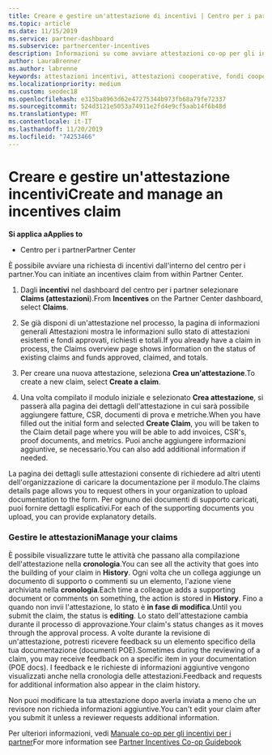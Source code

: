 ```yaml
---
title: Creare e gestire un'attestazione di incentivi | Centro per i partner
ms.topic: article
ms.date: 11/15/2019
ms.service: partner-dashboard
ms.subservice: partnercenter-incentives
description: Informazioni su come avviare attestazioni co-op per gli incentivi dal centro per i partner. Puoi visualizzare tutte le attività eseguite per creare l'attestazione nella cronologia.
author: LauraBrenner
ms.author: labrenne
keywords: attestazioni incentivi, attestazioni cooperative, fondi cooperativi
ms.localizationpriority: medium
ms.custom: seodec18
ms.openlocfilehash: e315ba8963d62e47275344b973fb68a79fe72337
ms.sourcegitcommit: 524d3121e5053a74911e2fd4e9cf5aab14f6b48d
ms.translationtype: MT
ms.contentlocale: it-IT
ms.lasthandoff: 11/20/2019
ms.locfileid: "74253466"
---
```

# <a name="create-and-manage-an-incentives-claim"></a><span data-ttu-id="946a5-105">Creare e gestire un'attestazione incentivi</span><span class="sxs-lookup"><span data-stu-id="946a5-105">Create and manage an incentives claim</span></span>

<span data-ttu-id="946a5-106">**Si applica a**</span><span class="sxs-lookup"><span data-stu-id="946a5-106">**Applies to**</span></span>
- <span data-ttu-id="946a5-107">Centro per i partner</span><span class="sxs-lookup"><span data-stu-id="946a5-107">Partner Center</span></span>

<span data-ttu-id="946a5-108">È possibile avviare una richiesta di incentivi dall'interno del centro per i partner.</span><span class="sxs-lookup"><span data-stu-id="946a5-108">You can initiate an incentives claim from within Partner Center.</span></span> 

1. <span data-ttu-id="946a5-109">Dagli **incentivi** nel dashboard del centro per i partner selezionare **Claims (attestazioni**).</span><span class="sxs-lookup"><span data-stu-id="946a5-109">From **Incentives** on the Partner Center dashboard, select **Claims**.</span></span>

2.  <span data-ttu-id="946a5-110">Se già disponi di un'attestazione nel processo, la pagina di informazioni generali Attestazioni mostra le informazioni sullo stato di attestazioni esistenti e fondi approvati, richiesti e totali.</span><span class="sxs-lookup"><span data-stu-id="946a5-110">If you already have a claim in process, the Claims overview page shows information on the status of existing claims and funds approved, claimed, and totals.</span></span>

3.  <span data-ttu-id="946a5-111">Per creare una nuova attestazione, seleziona **Crea un'attestazione**.</span><span class="sxs-lookup"><span data-stu-id="946a5-111">To create a new claim, select **Create a claim**.</span></span>

4.  <span data-ttu-id="946a5-112">Una volta compilato il modulo iniziale e selezionato **Crea attestazione**, si passerà alla pagina dei dettagli dell'attestazione in cui sarà possibile aggiungere fatture, CSR, documenti di prova e metriche.</span><span class="sxs-lookup"><span data-stu-id="946a5-112">When you have filled out the initial form and selected **Create Claim**, you will be taken to the Claim detail page where you will be able to add invoices, CSR's, proof documents, and metrics.</span></span> <span data-ttu-id="946a5-113">Puoi anche aggiungere informazioni aggiuntive, se necessario.</span><span class="sxs-lookup"><span data-stu-id="946a5-113">You can also add additional information if needed.</span></span>

<span data-ttu-id="946a5-114">La pagina dei dettagli sulle attestazioni consente di richiedere ad altri utenti dell'organizzazione di caricare la documentazione per il modulo.</span><span class="sxs-lookup"><span data-stu-id="946a5-114">The claims details page allows you to request others in your organization to upload documentation to the form.</span></span> <span data-ttu-id="946a5-115">Per ognuno dei documenti di supporto caricati, puoi fornire dettagli esplicativi.</span><span class="sxs-lookup"><span data-stu-id="946a5-115">For each of the supporting documents you upload, you can provide explanatory details.</span></span> 

### <a name="manage-your-claims"></a><span data-ttu-id="946a5-116">Gestire le attestazioni</span><span class="sxs-lookup"><span data-stu-id="946a5-116">Manage your claims</span></span>

<span data-ttu-id="946a5-117">È possibile visualizzare tutte le attività che passano alla compilazione dell'attestazione nella **cronologia**.</span><span class="sxs-lookup"><span data-stu-id="946a5-117">You can see all the activity that goes into the building of your claim in **History**.</span></span> <span data-ttu-id="946a5-118">Ogni volta che un collega aggiunge un documento di supporto o commenti su un elemento, l'azione viene archiviata nella **cronologia**.</span><span class="sxs-lookup"><span data-stu-id="946a5-118">Each time a colleague adds a supporting document or comments on something, the action is stored in **History**.</span></span> <span data-ttu-id="946a5-119">Fino a quando non invii l'attestazione, lo stato è **in fase di modifica**.</span><span class="sxs-lookup"><span data-stu-id="946a5-119">Until you submit the claim, the status is **editing**.</span></span> <span data-ttu-id="946a5-120">Lo stato dell'attestazione cambia durante il processo di approvazione.</span><span class="sxs-lookup"><span data-stu-id="946a5-120">Your claim's status changes as it moves through the approval process.</span></span> <span data-ttu-id="946a5-121">A volte durante la revisione di un'attestazione, potresti ricevere feedback su un elemento specifico della tua documentazione (documenti POE).</span><span class="sxs-lookup"><span data-stu-id="946a5-121">Sometimes during the reviewing of a claim, you may receive feedback on a specific item in your documentation (POE docs).</span></span> <span data-ttu-id="946a5-122">I feedback e le richieste di informazioni aggiuntive vengono visualizzati anche nella cronologia delle attestazioni.</span><span class="sxs-lookup"><span data-stu-id="946a5-122">Feedback and requests for additional information also appear in the claim history.</span></span> 

<span data-ttu-id="946a5-123">Non puoi modificare la tua attestazione dopo averla inviata a meno che un revisore non richieda informazioni aggiuntive.</span><span class="sxs-lookup"><span data-stu-id="946a5-123">You can't edit your claim after you submit it unless a reviewer requests additional information.</span></span>

<span data-ttu-id="946a5-124">Per ulteriori informazioni, vedi [Manuale co-op per gli incentivi per i partner](https://assets.microsoft.com/coop-guidebook.pdf)</span><span class="sxs-lookup"><span data-stu-id="946a5-124">For more information see [Partner Incentives Co-op Guidebook](https://assets.microsoft.com/coop-guidebook.pdf)</span></span>

